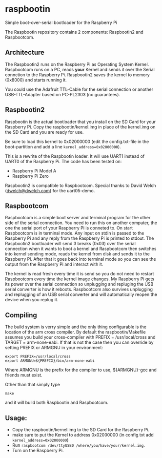 # raspbootin

Simple boot-over-serial bootloader for the Raspberry Pi

The Raspbootin repository contains 2 components: Raspbootin2 and Raspbootcom.

## Architecture

The Raspbootin2 runs on the Raspberry Pi as Operating System Kernel. Raspbootcom runs on a PC, reads __your__ Kernel and sends it over the Serial connction to the Raspberry Pi. Raspbootin2 saves the kernel to memory (0x8000) and starts running it. 

You could use the Adafruit TTL-Cable for the serial connection or another USB-TTL-Adapter based on PC-PL2303 (no guarantees).

## Raspbootin2

Raspbootin is the actual bootloader that you install on the SD Card for your Raspberry Pi. Copy the raspbootin/kernel.img in place of the kernel.img on the SD Card and you are ready for use.

Be sure to load this kernel to 0x02000000 (edit the config.txt-file in the boot-partition and add a line ```kernel_address=0x02000000```).

This is a rewrite of the Raspbootin loader. It will use UART1 instead of UART0 of the Raspberry Pi. The code has been tested on:
- Raspberry Pi Model A
- Raspberry Pi Zero

Raspbootin2 is compatible to Raspbootcom. Special thanks to David Welch (dwelch@dwelch.com) for the uart05-demo.

## Raspbootcom

Raspbootcom is a simple boot server and terminal program for the other side of the serial connection. You need to run this on another computer, the one the serial port of your Raspberry Pi is conneted to. On start Raspbootcom is in terminal mode. Any input on stdin is passed to the Raspberry Pi and any reply from the Raspberry Pi is printed to stdout. The Raspbootin2 bootloader will send 3 breaks (0x03) over the serial connection when it wants to boot a kernel and Raspbootcom then switches into kernel sending mode, reads the kernel from disk and sends it to the Raspberry Pi. After that it goes back into terminal mode so you can see the output from the Raspberry Pi and interact with it.

The kernel is read fresh every time it is send so you do not need to restart Raspbootcom every time the kernel image changes. My Raspberry Pi gets its power over the serial connection so unplugging and repluging the USB serial converter is how it reboots. Raspbootcom also survives unplugging and replugging of an USB serial converter and will automatically reopen the device when you replug it. 

## Compiling

The build system is verry simple and the only thing configurable is the location of the arm cross compiler. By default the raspbootin/Makefile assumes you build your cross-compiler with PREFIX = /usr/local/cross and TARGET = arm-none-eabi. If that is not the case then you can override by setting PREFIX or ARMGNU in your environment:

```
export PREFIX=/usr/local/cross
export ARMGNU=${PREFIX}/bin/arm-none-eabi
```

Where ARMGNU is the prefix for the compiler to use, ${ARMGNU}-gcc and friends must exist.

Other than that simply type
```
make
```
and it will build both Raspbootin and Raspbootcom.

## Usage:

- Copy the raspbootin/kernel.img to the SD Card for the Raspberry Pi.
- make sure to put the Kernel to address 0x02000000 (in config.txt add ```kernel_address=0x02000000```)
- Run ```raspbootcom /dev/ttyUSB0 /where/you/have/your/kernel.img```.
- Turn on the Raspberry Pi.

